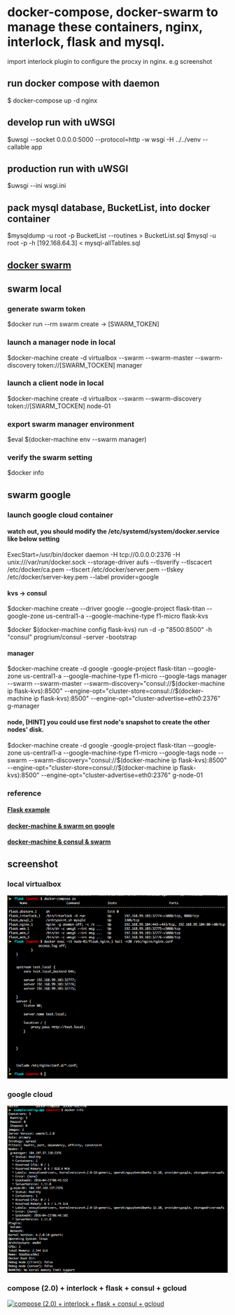 # docker-compose, docker-swarm to manage these containers, nginx, interlock, flask and mysql.
import interlock plugin to configure the procxy in nginx.
e.g screenshot

## run docker compose with daemon
$ docker-compose up -d nginx

## develop run with uWSGI
$uwsgi --socket 0.0.0.0:5000 --protocol=http -w wsgi -H ../../venv --callable app

## production run with uWSGI
$uwsgi --ini wsgi.ini

## pack mysql database, BucketList, into docker container
$mysqldump -u root -p BucketList --routines > BucketList.sql
$mysql -u root -p -h [192.168.64.3] < mysql-allTables.sql

## [docker swarm](https://blog.codeship.com/docker-machine-compose-and-swarm-how-they-work-together/)
## swarm local
### generate swarm token
$docker run --rm swarm create -> [SWARM_TOKEN]
### launch a manager node in local
$docker-machine create -d virtualbox --swarm --swarm-master --swarm-discovery token://[SWARM_TOCKEN] manager
### launch a client node in local
$docker-machine create -d virtualbox --swarm --swarm-discovery token://[SWARM_TOCKEN] node-01
### export swarm manager environment
$eval $(docker-machine env --swarm manager)
### verify the swarm setting
$docker info

## swarm google
### launch google cloud container 
#### watch out, you should modify the /etc/systemd/system/docker.service like below setting
ExecStart=/usr/bin/docker daemon -H tcp://0.0.0.0:2376 -H unix:///var/run/docker.sock --storage-driver aufs --tlsverify --tlscacert /etc/docker/ca.pem --tlscert /etc/docker/server.pem --tlskey /etc/docker/server-key.pem --label provider=google
#### kvs -> consul
$docker-machine create --driver google --google-project flask-titan --google-zone us-central1-a --google-machine-type f1-micro flask-kvs

$docker $(docker-machine config flask-kvs) run -d -p "8500:8500" -h "consul" progrium/consul -server -bootstrap

#### manager
$docker-machine create -d google -google-project flask-titan --google-zone us-central1-a --google-machine-type f1-micro --google-tags manager --swarm --swarm-master --swarm-discovery="consul://$(docker-machine ip flask-kvs):8500" --engine-opt="cluster-store=consul://$(docker-machine ip flask-kvs):8500" --engine-opt="cluster-advertise=eth0:2376" g-manager

#### node, [HINT] you could use first node's snapshot to create the other nodes' disk.
$docker-machine create -d google -google-project flask-titan --google-zone us-central1-a --google-machine-type f1-micro --google-tags node --swarm --swarm-discovery="consul://$(docker-machine ip flask-kvs):8500" --engine-opt="cluster-store=consul://$(docker-machine ip flask-kvs):8500" --engine-opt="cluster-advertise=eth0:2376" g-node-01

### reference
#### [Flask example](http://code.tutsplus.com/tutorials/creating-a-web-app-from-scratch-using-python-flask-and-mysql--cms-22972)
#### [docker-machine & swarm on google](https://crate.io/a/deploying-crate-with-docker-machine-swarm/)
#### [docker-machine & consul & swarm](http://mix-juice001.hatenablog.com/entry/2016/02/02/000057)


## screenshot
### local virtualbox
![interlock with swarm](/screenshot/interlock_swarm.png "interlock_swarm")
### google cloud
![google swarm & consul](/screenshot/googlo-swarm-consul.png "gcloud + swarm + kvs")
### compose (2.0) + interlock + flask + consul + gcloud
[![compose (2.0) + interlock + flask + consul + gcloud](http://img.youtube.com/vi/5RmyhL7dlis/0.jpg)](https://www.youtube.com/watch?v=5RmyhL7dlis)
